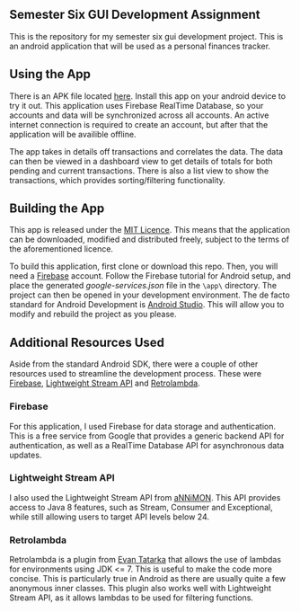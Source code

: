 **Semester Six GUI Development Assignment**
-------
This is the repository for my semester six gui development project. This is an android application that will be used as a personal finances tracker.

## Using the App
 There is an APK file located [here](https://github.com/JavaTheNutt/Semester06_Assignment/blob/master/app/app-release.apk). 
 Install this app on your android device to try it out. This application uses Firebase RealTime Database, so your accounts and data will be synchronized across all accounts. An active internet connection is required to create an account, but after that the application will be availible offline.
 
 The app takes in details off transactions and correlates the data. The data can then be viewed in a dashboard view to get details of totals for both pending and current transactions. There is also a list view to show the transactions, which provides sorting/filtering functionality. 
 
 ## Building the App
 This app is released under the [MIT Licence](https://opensource.org/licenses/MIT). This means that the application can be downloaded, modified and distributed freely, subject to the terms of the aforementioned licence.
 
 To build this application, first clone or download this repo. Then, you will need a [Firebase](https://www.firebase.com/login/) account. Follow the Firebase tutorial for Android setup, and place the generated *google-services.json* file in the `\app\` directory. The project can then be opened in your development environment. The de facto standard for Android Development is [Android Studio](https://developer.android.com/studio/index.html). This will allow you to modify and rebuild the project as you please.

## Additional Resources Used
Aside from the standard Android SDK, there were a couple of other resources used to streamline the development process. These were [Firebase](https://www.firebase.com/login/), [Lightweight Stream API](https://github.com/aNNiMON/Lightweight-Stream-API) and [Retrolambda](https://github.com/evant/gradle-retrolambda).

### Firebase
For this application, I used Firebase for data storage and authentication. This is a free service from Google that provides a generic backend API for authentication, as well as a RealTime Database API for asynchronous data updates.

### Lightweight Stream API
I also used the Lightweight Stream API from [aNNiMON](https://github.com/aNNiMON). This API provides access to Java 8 features, such as Stream, Consumer and Exceptional, while still allowing users to target API levels below 24. 

### Retrolambda
Retrolambda is a plugin from [Evan Tatarka](https://github.com/evant) that allows the use of lambdas for environments using JDK <= 7. This is useful to make the code more concise. This is particularly true in Android as there are usually quite a few anonymous inner classes. This plugin also works well with Lightweight Stream API, as it allows lambdas to be used for filtering functions.